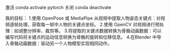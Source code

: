 激活
conda activate pytorch
关闭
conda deactivate

我的目标：
1.使用 OpenPose 或 MediaPipe 从视频中提取人物姿态关键点：对视频逐帧处理，获取每一帧中人物的关键点坐标。
2.使用 OpenCV 对视频进行预处理：如调整分辨率、裁剪等。
3.将提取的关键点数据转换为骨骼动画数据：可以编写代码将关键点的运动信息转换为骨骼的旋转和位移信息。
4.在Blender 中导入骨骼动画数据：驱动另一个人物模型实现相同动作。